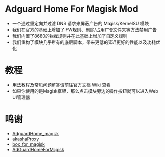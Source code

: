 # Adguard Home For Magisk Mod
- 一个通过重定向并过滤 DNS 请求来屏蔽广告的 Magisk/KernelSU 模块
- 我们在官方的基础上增加了IFW规则、删除/占用广告文件夹等方法禁用广告
- 我们内置了8680的拦截规则并在此基础上增加了自定义规则
- 我们重构了模块几乎所有的底层脚本，带来更低的延迟更好的性能以及功耗优化

# 教程
- 用法教程及常见问题解答请前往官方文档 [Wiki](https://github.com/twoone-3/AdGuardHomeForMagisk/wiki) 查看
- 如果你使用的是Magisk框架，那么点击模块旁边的操作按钮就可以进入Web UI管理器

# 鸣谢
- [AdguardHome_magisk](https://github.com/410154425/AdGuardHome_magisk)
- [akashaProxy](https://github.com/ModuleList/akashaProxy)
- [box_for_magisk](https://github.com/taamarin/box_for_magisk)
- [AdGuardHomeForMagisk](https://github.com/twoone-3/AdGuardHomeForMagisk)
